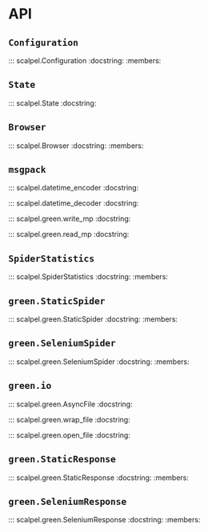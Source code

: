 # API

## `Configuration`

::: scalpel.Configuration
    :docstring:
    :members:

## `State`

::: scalpel.State
    :docstring:

## `Browser`

::: scalpel.Browser
    :docstring:
    :members:
 
## `msgpack`

::: scalpel.datetime_encoder
    :docstring:

::: scalpel.datetime_decoder
    :docstring:

::: scalpel.green.write_mp
    :docstring:

::: scalpel.green.read_mp
    :docstring:

<!-- there is a problem with mkdocs when parsing trio code, so for now we comment it
::: scalpel.trionic.read_mp
    :docstring:

::: scalpel.trionic.write_mp
    :docstring: -->

## `SpiderStatistics`

::: scalpel.SpiderStatistics
    :docstring:
    :members:

## `green.StaticSpider`

::: scalpel.green.StaticSpider
    :docstring:
    :members:

## `green.SeleniumSpider`

::: scalpel.green.SeleniumSpider
    :docstring:
    :members:
 
## `green.io`
 
::: scalpel.green.AsyncFile
    :docstring:
 
::: scalpel.green.wrap_file
    :docstring:

::: scalpel.green.open_file
    :docstring:

## `green.StaticResponse`
 
::: scalpel.green.StaticResponse
    :docstring:
    :members:

## `green.SeleniumResponse`

::: scalpel.green.SeleniumResponse
    :docstring:
    :members:

<!-- mkdocs does not support trio for now, so we comment this section
## `trionic.StaticSpider`

::: scalpel.trionic.StaticSpider
    :docstring:
    :members:

## `trionic.SeleniumSpider`

::: scalpel.trionic.SeleniumSpider
    :docstring:
    :members:

## `trionic.StaticResponse`
 
::: scalpel.trionic.StaticResponse
    :docstring:
    :members:

## `trionic.SeleniumResponse`

::: scalpel.trionic.SeleniumResponse
    :docstring:
    :members:

## `trionic.Queue`

::: scalpel.trionic.Queue
    :docstring:
    :members: -->